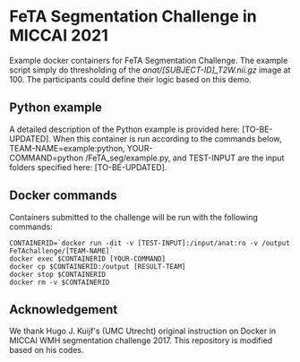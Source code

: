 # FeTA Segmentation Challenge in MICCAI 2021
Example docker containers for FeTA Segmentation Challenge. The example script simply do thresholding of the *anat/[SUBJECT-ID]_T2W.nii.gz* image at 100. The participants could define their logic based on this demo.

## Python example
A detailed description of the Python example is provided here: [TO-BE-UPDATED]. When this container is run according to the commands below, TEAM-NAME=example:python, YOUR-COMMAND=python&nbsp;/FeTA_seg/example.py, and TEST-INPUT are the input folders specified here: [TO-BE-UPDATED].


## Docker commands
Containers submitted to the challenge will be run with the following commands:

```
CONTAINERID=`docker run -dit -v [TEST-INPUT]:/input/anat:ro -v /output FeTAchallenge/[TEAM-NAME]`
docker exec $CONTAINERID [YOUR-COMMAND]
docker cp $CONTAINERID:/output [RESULT-TEAM]
docker stop $CONTAINERID
docker rm -v $CONTAINERID
```
## Acknowledgement
We thank Hugo J. Kuijf's (UMC Utrecht) original instruction on Docker in MICCAI WMH segmentation challenge 2017.
This repository is modified based on his codes.
